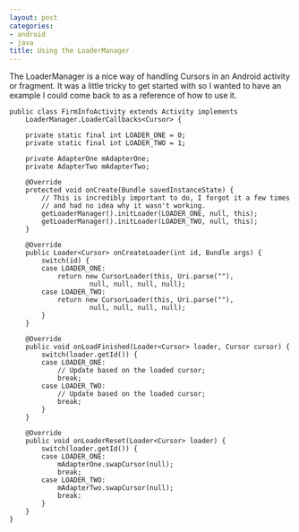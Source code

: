 ```yaml
---
layout: post
categories:
- android
- java
title: Using the LoaderManager
---
```


The LoaderManager is a nice way of handling Cursors in an Android activity or fragment. It was a little tricky to get started with so I wanted to have an example I could come back to as a reference of how to use it.

    public class FirmInfoActivity extends Activity implements
        LoaderManager.LoaderCallbacks<Cursor> {

        private static final int LOADER_ONE = 0;
        private static final int LOADER_TWO = 1;

        private AdapterOne mAdapterOne;
        private AdapterTwo mAdapterTwo;

        @Override
        protected void onCreate(Bundle savedInstanceState) {
            // This is incredibly important to do, I forgot it a few times
            // and had no idea why it wasn't working.
            getLoaderManager().initLoader(LOADER_ONE, null, this);
            getLoaderManager().initLoader(LOADER_TWO, null, this);
        }

        @Override
        public Loader<Cursor> onCreateLoader(int id, Bundle args) {
            switch(id) {
            case LOADER_ONE:
                return new CursorLoader(this, Uri.parse(""),
                        null, null, null, null);
            case LOADER_TWO:
                return new CursorLoader(this, Uri.parse(""),
                        null, null, null, null);
            }
        }

        @Override
        public void onLoadFinished(Loader<Cursor> loader, Cursor cursor) {
            switch(loader.getId()) {
            case LOADER_ONE:
                // Update based on the loaded cursor;
                break;
            case LOADER_TWO:
                // Update based on the loaded cursor;
                break;
            }
        }

        @Override
        public void onLoaderReset(Loader<Cursor> loader) {
            switch(loader.getId()) {
            case LOADER_ONE:
                mAdapterOne.swapCursor(null);
                break;
            case LOADER_TWO:
                mAdapterTwo.swapCursor(null);
                break:
            }
        }
    }
